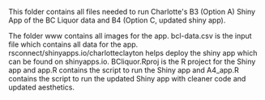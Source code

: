 This folder contains all files needed to run Charlotte's B3 (Option A) Shiny App of the BC Liquor data and B4 (Option C, updated shiny app).

The folder www contains all images for the app. bcl-data.csv is the input file which contains all data for the app. rsconnect/shinyapps.io/charlotteclayton helps deploy the shiny app which can be found on shinyapps.io.  BCliquor.Rproj is the R project for the Shiny app and app.R contains the script to run the Shiny app and A4_app.R contains the script to run the updated Shiny app with cleaner code and updated aesthetics. 


